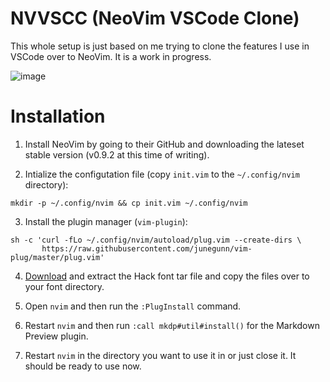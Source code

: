 # NVVSCC (NeoVim VSCode Clone)

This whole setup is just based on me trying to clone the features I use in VSCode over to NeoVim. It is a work in progress.

![image](https://github.com/morgenfriedel/dotfiles/assets/6447273/625345fc-b857-4fba-aa49-a85e6d0992b0)

# Installation

1. Install NeoVim by going to their GitHub and downloading the lateset stable version (v0.9.2 at this time of writing).

2. Intialize the configutation file (copy `init.vim` to the `~/.config/nvim` directory):

```
mkdir -p ~/.config/nvim && cp init.vim ~/.config/nvim
```

3. Install the plugin manager (`vim-plugin`):

```
sh -c 'curl -fLo ~/.config/nvim/autoload/plug.vim --create-dirs \
       https://raw.githubusercontent.com/junegunn/vim-plug/master/plug.vim'
```

4. [Download](https://github.com/ryanoasis/nerd-fonts/releases) and extract the Hack font tar file and copy the files over to your font directory.

5. Open `nvim` and then run the `:PlugInstall` command.

6. Restart `nvim` and then run `:call mkdp#util#install()` for the Markdown Preview plugin.

7. Restart `nvim` in the directory you want to use it in or just close it. It should be ready to use now.

